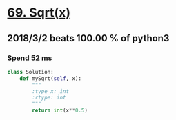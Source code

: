 # [69. Sqrt(x)](https://leetcode.com/problems/sqrtx/description/)

## 2018/3/2 beats 100.00 % of python3
### Spend 52 ms
```python
class Solution:
    def mySqrt(self, x):
        """
        :type x: int
        :rtype: int
        """
        return int(x**0.5)
```
